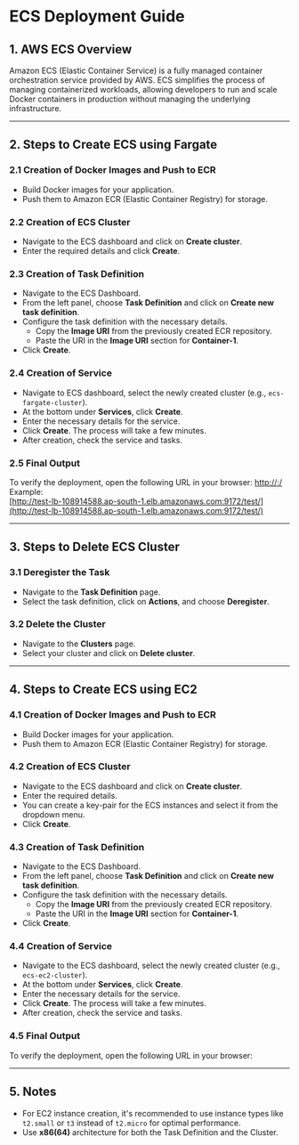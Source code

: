 # ECS Deployment Guide

## 1. AWS ECS Overview
Amazon ECS (Elastic Container Service) is a fully managed container orchestration service provided by AWS. ECS simplifies the process of managing containerized workloads, allowing developers to run and scale Docker containers in production without managing the underlying infrastructure.

---

## 2. Steps to Create ECS using Fargate

### 2.1 Creation of Docker Images and Push to ECR
- Build Docker images for your application.
- Push them to Amazon ECR (Elastic Container Registry) for storage.

### 2.2 Creation of ECS Cluster
- Navigate to the ECS dashboard and click on **Create cluster**.
- Enter the required details and click **Create**.

### 2.3 Creation of Task Definition
- Navigate to the ECS Dashboard.
- From the left panel, choose **Task Definition** and click on **Create new task definition**.
- Configure the task definition with the necessary details.
  - Copy the **Image URI** from the previously created ECR repository.
  - Paste the URI in the **Image URI** section for **Container-1**.
- Click **Create**.

### 2.4 Creation of Service
- Navigate to ECS dashboard, select the newly created cluster (e.g., `ecs-fargate-cluster`).
- At the bottom under **Services**, click **Create**.
- Enter the necessary details for the service.
- Click **Create**. The process will take a few minutes.
- After creation, check the service and tasks.

### 2.5 Final Output
To verify the deployment, open the following URL in your browser:
[http://<LoadBalancerDNS>:<port>/<war-file-name>](http://<LoadBalancerDNS>:<port>/<war-file-name>)
Example:  
[http://test-lb-108914588.ap-south-1.elb.amazonaws.com:9172/test/](http://test-lb-108914588.ap-south-1.elb.amazonaws.com:9172/test/)


---

## 3. Steps to Delete ECS Cluster

### 3.1 Deregister the Task
- Navigate to the **Task Definition** page.
- Select the task definition, click on **Actions**, and choose **Deregister**.

### 3.2 Delete the Cluster
- Navigate to the **Clusters** page.
- Select your cluster and click on **Delete cluster**.

---

## 4. Steps to Create ECS using EC2

### 4.1 Creation of Docker Images and Push to ECR
- Build Docker images for your application.
- Push them to Amazon ECR (Elastic Container Registry) for storage.

### 4.2 Creation of ECS Cluster
- Navigate to the ECS dashboard and click on **Create cluster**.
- Enter the required details.
- You can create a key-pair for the ECS instances and select it from the dropdown menu.
- Click **Create**.

### 4.3 Creation of Task Definition
- Navigate to the ECS Dashboard.
- From the left panel, choose **Task Definition** and click on **Create new task definition**.
- Configure the task definition with the necessary details.
  - Copy the **Image URI** from the previously created ECR repository.
  - Paste the URI in the **Image URI** section for **Container-1**.
- Click **Create**.

### 4.4 Creation of Service
- Navigate to the ECS dashboard, select the newly created cluster (e.g., `ecs-ec2-cluster`).
- At the bottom under **Services**, click **Create**.
- Enter the necessary details for the service.
- Click **Create**. The process will take a few minutes.
- After creation, check the service and tasks.

### 4.5 Final Output
To verify the deployment, open the following URL in your browser:



---

## 5. Notes
- For EC2 instance creation, it's recommended to use instance types like `t2.small` or `t3` instead of `t2.micro` for optimal performance.
- Use **x86(64)** architecture for both the Task Definition and the Cluster.

